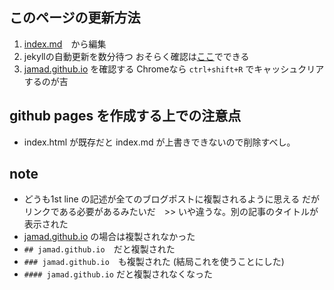 <link rel="stylesheet" type="text/css" href="/assets/css/styles.css">

## このページの更新方法 
1. [index.md](https://github.com/jamad/jamad.github.io/edit/master/index.md)　から編集
2. jekyllの自動更新を数分待つ おそらく確認は[ここ](https://github.com/jamad/jamad.github.io/actions)でできる
3. [jamad.github.io](https://jamad.github.io/) を確認する Chromeなら `ctrl+shift+R` でキャッシュクリアするのが吉


## github pages を作成する上での注意点
* index.html が既存だと index.md が上書きできないので削除すべし。

## note
* どうも1st line の記述が全てのブログポストに複製されるように思える  だがリンクである必要があるみたいだ　>> いや違うな。別の記事のタイトルが表示された
* [jamad.github.io](https://jamad.github.io/) の場合は複製されなかった
* `## jamad.github.io`　だと複製された
* `### jamad.github.io`　も複製された (結局これを使うことにした)
* `#### jamad.github.io` だと複製されなくなった
